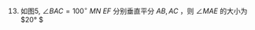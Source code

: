 13. 如图5, $\angle B A C = 1 0 0 ^ { \circ }$ $M N$ $E F$ 分别垂直平分 $A B , A C$ ，则 $\angle M A E$ 的大小为$20°
$